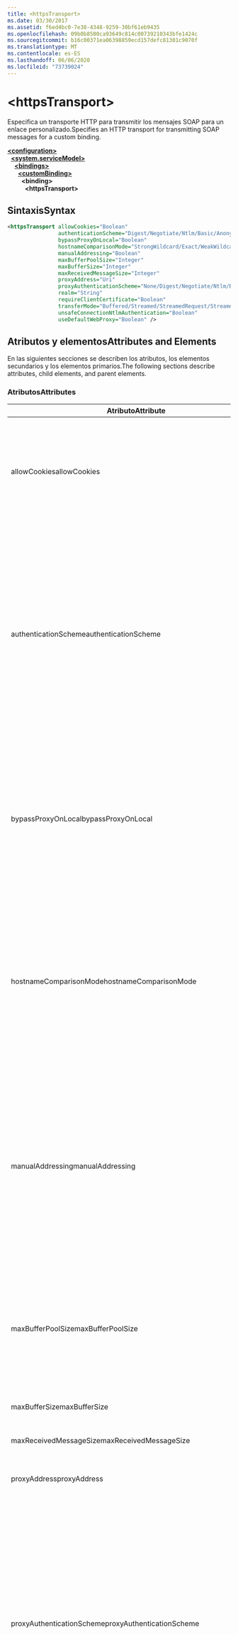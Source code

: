 ```yaml
---
title: <httpsTransport>
ms.date: 03/30/2017
ms.assetid: f6ed4bc0-7e38-4348-9259-30bf61eb9435
ms.openlocfilehash: 09b0b8500ca93649c814c00739210343bfe1424c
ms.sourcegitcommit: b16c00371ea06398859ecd157defc81301c9070f
ms.translationtype: MT
ms.contentlocale: es-ES
ms.lasthandoff: 06/06/2020
ms.locfileid: "73739024"
---
```

# \<httpsTransport>
<span data-ttu-id="62ed4-101">Especifica un transporte HTTP para transmitir los mensajes SOAP para un enlace personalizado.</span><span class="sxs-lookup"><span data-stu-id="62ed4-101">Specifies an HTTP transport for transmitting SOAP messages for a custom binding.</span></span>  
  
[**\<configuration>**](../configuration-element.md)\
&nbsp;&nbsp;[**\<system.serviceModel>**](system-servicemodel.md)\
&nbsp;&nbsp;&nbsp;&nbsp;[**\<bindings>**](bindings.md)\
&nbsp;&nbsp;&nbsp;&nbsp;&nbsp;&nbsp;[**\<customBinding>**](custombinding.md)\
&nbsp;&nbsp;&nbsp;&nbsp;&nbsp;&nbsp;&nbsp;&nbsp;**\<binding>**\
&nbsp;&nbsp;&nbsp;&nbsp;&nbsp;&nbsp;&nbsp;&nbsp;&nbsp;&nbsp;**\<httpsTransport>**  
  
## <a name="syntax"></a><span data-ttu-id="62ed4-102">Sintaxis</span><span class="sxs-lookup"><span data-stu-id="62ed4-102">Syntax</span></span>  
  
```xml  
<httpsTransport allowCookies="Boolean"
                authenticationScheme="Digest/Negotiate/Ntlm/Basic/Anonymous"
                bypassProxyOnLocal="Boolean"
                hostnameComparisonMode="StrongWildcard/Exact/WeakWildcard"
                manualAddressing="Boolean"
                maxBufferPoolSize="Integer"
                maxBufferSize="Integer"
                maxReceivedMessageSize="Integer"
                proxyAddress="Uri"
                proxyAuthenticationScheme="None/Digest/Negotiate/Ntlm/Basic/Anonymous"
                realm="String"
                requireClientCertificate="Boolean"
                transferMode="Buffered/Streamed/StreamedRequest/StreamedResponse"
                unsafeConnectionNtlmAuthentication="Boolean"
                useDefaultWebProxy="Boolean" />
```  
  
## <a name="attributes-and-elements"></a><span data-ttu-id="62ed4-103">Atributos y elementos</span><span class="sxs-lookup"><span data-stu-id="62ed4-103">Attributes and Elements</span></span>  
 <span data-ttu-id="62ed4-104">En las siguientes secciones se describen los atributos, los elementos secundarios y los elementos primarios.</span><span class="sxs-lookup"><span data-stu-id="62ed4-104">The following sections describe attributes, child elements, and parent elements.</span></span>  
  
### <a name="attributes"></a><span data-ttu-id="62ed4-105">Atributos</span><span class="sxs-lookup"><span data-stu-id="62ed4-105">Attributes</span></span>  
  
|<span data-ttu-id="62ed4-106">Atributo</span><span class="sxs-lookup"><span data-stu-id="62ed4-106">Attribute</span></span>|<span data-ttu-id="62ed4-107">Descripción</span><span class="sxs-lookup"><span data-stu-id="62ed4-107">Description</span></span>|  
|---------------|-----------------|  
|<span data-ttu-id="62ed4-108">allowCookies</span><span class="sxs-lookup"><span data-stu-id="62ed4-108">allowCookies</span></span>|<span data-ttu-id="62ed4-109">Un valor booleano que especifica si el cliente acepta las cookies y las propaga en solicitudes futuras.</span><span class="sxs-lookup"><span data-stu-id="62ed4-109">A Boolean value that specifies whether the client accepts cookies and propagates them on future requests.</span></span> <span data-ttu-id="62ed4-110">De manera predeterminada, es `false`.</span><span class="sxs-lookup"><span data-stu-id="62ed4-110">The default is `false`.</span></span><br /><br /> <span data-ttu-id="62ed4-111">Puede usar este atributo al interactuar con los servicios Web ASMX que utilizan cookies.</span><span class="sxs-lookup"><span data-stu-id="62ed4-111">You can use this attribute when you interact with ASMX Web services that use cookies.</span></span> <span data-ttu-id="62ed4-112">De esta manera, puede estar seguro de que las cookies devueltas del servidor se copian automáticamente en todas las solicitudes de cliente futuras para ese servicio.</span><span class="sxs-lookup"><span data-stu-id="62ed4-112">In this way, you can be sure that the cookies returned from the server are automatically copied to all future client requests for that service.</span></span>|  
|<span data-ttu-id="62ed4-113">authenticationScheme</span><span class="sxs-lookup"><span data-stu-id="62ed4-113">authenticationScheme</span></span>|<span data-ttu-id="62ed4-114">Especifica el protocolo utilizado para autenticar solicitudes de cliente que son procesadas por un agente de escucha HTTP.</span><span class="sxs-lookup"><span data-stu-id="62ed4-114">Specifies the protocol used to authenticate client requests being processed by an HTTP listener.</span></span> <span data-ttu-id="62ed4-115">Los valores válidos incluyen los siguientes:</span><span class="sxs-lookup"><span data-stu-id="62ed4-115">Valid values include the following:</span></span><br /><br /> <span data-ttu-id="62ed4-116">-Digest: especifica la autenticación implícita.</span><span class="sxs-lookup"><span data-stu-id="62ed4-116">-   Digest: Specifies digest authentication.</span></span><br /><span data-ttu-id="62ed4-117">-Negotiate: negocia con el cliente para determinar el esquema de autenticación.</span><span class="sxs-lookup"><span data-stu-id="62ed4-117">-   Negotiate: Negotiates with the client to determine the authentication scheme.</span></span> <span data-ttu-id="62ed4-118">Si cliente y el servidor son compatibles con Kerberos, se utiliza; de lo contrario, se utiliza NTLM.</span><span class="sxs-lookup"><span data-stu-id="62ed4-118">If both client and server support Kerberos, it is used; otherwise, NTLM is used.</span></span><br /><span data-ttu-id="62ed4-119">-NTLM: especifica la autenticación NTLM.</span><span class="sxs-lookup"><span data-stu-id="62ed4-119">-   Ntlm: Specifies NTLM authentication.</span></span><br /><span data-ttu-id="62ed4-120">-Basic: especifica la autenticación básica.</span><span class="sxs-lookup"><span data-stu-id="62ed4-120">-   Basic: Specifies basic authentication.</span></span><br /><span data-ttu-id="62ed4-121">-Anonymous: especifica la autenticación anónima.</span><span class="sxs-lookup"><span data-stu-id="62ed4-121">-   Anonymous: Specifies anonymous authentication.</span></span><br /><br /> <span data-ttu-id="62ed4-122">El valor predeterminado es Anonymous.</span><span class="sxs-lookup"><span data-stu-id="62ed4-122">The default is Anonymous.</span></span> <span data-ttu-id="62ed4-123">Este atributo es del tipo <xref:System.Net.AuthenticationSchemes>.</span><span class="sxs-lookup"><span data-stu-id="62ed4-123">This attribute is of type <xref:System.Net.AuthenticationSchemes>.</span></span> <span data-ttu-id="62ed4-124">Se puede establecer este atributo sólo una vez.</span><span class="sxs-lookup"><span data-stu-id="62ed4-124">This attribute can only be set once.</span></span>|  
|<span data-ttu-id="62ed4-125">bypassProxyOnLocal</span><span class="sxs-lookup"><span data-stu-id="62ed4-125">bypassProxyOnLocal</span></span>|<span data-ttu-id="62ed4-126">Valor de tipo booleano que indica si se omitirá el servidor proxy para las direcciones locales.</span><span class="sxs-lookup"><span data-stu-id="62ed4-126">A Boolean value that indicates whether to bypass the proxy server for local addresses.</span></span> <span data-ttu-id="62ed4-127">De manera predeterminada, es `false`.</span><span class="sxs-lookup"><span data-stu-id="62ed4-127">The default is `false`.</span></span><br /><br /> <span data-ttu-id="62ed4-128">Una dirección local es la que está en la LAN local o intranet.</span><span class="sxs-lookup"><span data-stu-id="62ed4-128">A local address is one that is on the local LAN or intranet.</span></span><br /><br /> <span data-ttu-id="62ed4-129">Windows Communication Foundation (WCF) siempre omite el proxy si la dirección de servicio comienza con `http://localhost` .</span><span class="sxs-lookup"><span data-stu-id="62ed4-129">Windows Communication Foundation (WCF) always ignores the proxy if the service address begins with `http://localhost`.</span></span><br /><br /> <span data-ttu-id="62ed4-130">Debería utilizar el nombre del host en lugar del localhost si desea que los clientes pasen por un proxy al comunicarse con los servicios en el mismo equipo.</span><span class="sxs-lookup"><span data-stu-id="62ed4-130">You should use the host name rather than localhost if you want clients to go through a proxy when talking to services on the same machine.</span></span>|  
|<span data-ttu-id="62ed4-131">hostnameComparisonMode</span><span class="sxs-lookup"><span data-stu-id="62ed4-131">hostnameComparisonMode</span></span>|<span data-ttu-id="62ed4-132">Especifica el modo de comparación de nombres de host HTTP usado para analizar los URI.</span><span class="sxs-lookup"><span data-stu-id="62ed4-132">Specifies the HTTP hostname comparison mode used to parse URIs.</span></span> <span data-ttu-id="62ed4-133">Los valores válidos son</span><span class="sxs-lookup"><span data-stu-id="62ed4-133">Valid values are,</span></span><br /><br /> <span data-ttu-id="62ed4-134">-StrongWildcard: ("+") coincide con todos los nombres de host posibles en el contexto del esquema especificado, el puerto y el URI relativo.</span><span class="sxs-lookup"><span data-stu-id="62ed4-134">-   StrongWildcard: ("+") matches all possible hostnames in the context of the specified scheme, port and relative URI.</span></span><br /><span data-ttu-id="62ed4-135">-Exact: sin caracteres comodín</span><span class="sxs-lookup"><span data-stu-id="62ed4-135">-   Exact: no wildcards</span></span><br /><span data-ttu-id="62ed4-136">-WeakWildcard: (" \* ") coincide con todos los nombres de host posibles en el contexto del esquema especificado, el puerto y los URI relativos que no se han encontrado explícitamente o a través del mecanismo de comodín seguro.</span><span class="sxs-lookup"><span data-stu-id="62ed4-136">-   WeakWildcard: ("\*") matches all possible hostname in the context of the specified scheme, port and relative UIR that have not been matched explicitly or through the strong wildcard mechanism.</span></span><br /><br /> <span data-ttu-id="62ed4-137">El valor predeterminado es StrongWildcard.</span><span class="sxs-lookup"><span data-stu-id="62ed4-137">The default is StrongWildcard.</span></span> <span data-ttu-id="62ed4-138">Este atributo es del tipo `System.ServiceModel.HostnameComparison`.</span><span class="sxs-lookup"><span data-stu-id="62ed4-138">This attribute is of type `System.ServiceModel.HostnameComparison`.</span></span>|  
|<span data-ttu-id="62ed4-139">manualAddressing</span><span class="sxs-lookup"><span data-stu-id="62ed4-139">manualAddressing</span></span>|<span data-ttu-id="62ed4-140">Un valor booleano que permite al usuario tomar el control del direccionamiento del mensaje.</span><span class="sxs-lookup"><span data-stu-id="62ed4-140">A Boolean value that enables the user to take control of message addressing.</span></span> <span data-ttu-id="62ed4-141">Esta propiedad normalmente se usa en escenarios del enrutador, donde la aplicación determina a cuál de los destinos va a enviar un mensaje.</span><span class="sxs-lookup"><span data-stu-id="62ed4-141">This property is usually used in router scenarios, where the application determines which one of several destinations to send a message to.</span></span><br /><br /> <span data-ttu-id="62ed4-142">Si se establece en `true`, el canal supone que el mensaje ya se ha direccionado y no le agrega ninguna información adicional.</span><span class="sxs-lookup"><span data-stu-id="62ed4-142">When set to `true`, the channel assumes the message has already been addressed and does not add any additional information to it.</span></span> <span data-ttu-id="62ed4-143">El usuario puede direccionar a continuación individualmente cada mensaje.</span><span class="sxs-lookup"><span data-stu-id="62ed4-143">The user can then address every message individually.</span></span><br /><br /> <span data-ttu-id="62ed4-144">Cuando se establece en `false`, la Windows Communication Foundation predeterminada (WCF) que direcciona el mecanismo crea automáticamente las direcciones para todos los mensajes.</span><span class="sxs-lookup"><span data-stu-id="62ed4-144">When set to `false`, the default Windows Communication Foundation (WCF) addressing mechanism automatically creates addresses for all messages.</span></span><br /><br /> <span data-ttu-id="62ed4-145">De manera predeterminada, es `false`.</span><span class="sxs-lookup"><span data-stu-id="62ed4-145">The default is `false`.</span></span>|  
|<span data-ttu-id="62ed4-146">maxBufferPoolSize</span><span class="sxs-lookup"><span data-stu-id="62ed4-146">maxBufferPoolSize</span></span>|<span data-ttu-id="62ed4-147">Un entero positivo que especifica el tamaño máximo del grupo de búferes.</span><span class="sxs-lookup"><span data-stu-id="62ed4-147">A positive integer that specifies the maximum size of the buffer pool.</span></span> <span data-ttu-id="62ed4-148">El valor predeterminado es 524288.</span><span class="sxs-lookup"><span data-stu-id="62ed4-148">The default is 524288.</span></span><br /><br /> <span data-ttu-id="62ed4-149">Muchas partes de los búferes de uso WCF.</span><span class="sxs-lookup"><span data-stu-id="62ed4-149">Many parts of WCF use buffers.</span></span> <span data-ttu-id="62ed4-150">Crear y destruir búferes cada vez que se usan es caro, y la recolección de elementos no utilizados para los búferes también es cara.</span><span class="sxs-lookup"><span data-stu-id="62ed4-150">Creating and destroying buffers each time they are used is expensive, and garbage collection for buffers is also expensive.</span></span> <span data-ttu-id="62ed4-151">Con grupos de búferes, puede tomar un búfer del grupo, usarlo y devolverlo al grupo una vez haya terminado.</span><span class="sxs-lookup"><span data-stu-id="62ed4-151">With buffer pools, you can take a buffer from the pool, use it, and return it to the pool once you are done.</span></span> <span data-ttu-id="62ed4-152">Así se evita la sobrecarga al crear y destruir búferes.</span><span class="sxs-lookup"><span data-stu-id="62ed4-152">Thus the overhead in creating and destroying buffers is avoided.</span></span>|  
|<span data-ttu-id="62ed4-153">maxBufferSize</span><span class="sxs-lookup"><span data-stu-id="62ed4-153">maxBufferSize</span></span>|<span data-ttu-id="62ed4-154">Un entero positivo que especifica el tamaño máximo del búfer.</span><span class="sxs-lookup"><span data-stu-id="62ed4-154">A positive integer that specifies the maximum size of the buffer.</span></span> <span data-ttu-id="62ed4-155">El valor predeterminado es 524288.</span><span class="sxs-lookup"><span data-stu-id="62ed4-155">The default is 524288</span></span>|  
|<span data-ttu-id="62ed4-156">maxReceivedMessageSize</span><span class="sxs-lookup"><span data-stu-id="62ed4-156">maxReceivedMessageSize</span></span>|<span data-ttu-id="62ed4-157">Un entero positivo que especifica el tamaño del mensaje permitido máximo que se puede recibir.</span><span class="sxs-lookup"><span data-stu-id="62ed4-157">A positive integer that specifies the maximum allowable message size that can be received.</span></span> <span data-ttu-id="62ed4-158">El valor predeterminado es 65536.</span><span class="sxs-lookup"><span data-stu-id="62ed4-158">The default is 65536.</span></span>|  
|<span data-ttu-id="62ed4-159">proxyAddress</span><span class="sxs-lookup"><span data-stu-id="62ed4-159">proxyAddress</span></span>|<span data-ttu-id="62ed4-160">Un URI que especifica la dirección del proxy HTTP.</span><span class="sxs-lookup"><span data-stu-id="62ed4-160">A URI that specifies the address of the HTTP proxy.</span></span> <span data-ttu-id="62ed4-161">Si `useSystemWebProxy` es `true`, este valor debe ser `null`.</span><span class="sxs-lookup"><span data-stu-id="62ed4-161">If `useSystemWebProxy` is `true`, this setting must be `null`.</span></span> <span data-ttu-id="62ed4-162">De manera predeterminada, es `null`.</span><span class="sxs-lookup"><span data-stu-id="62ed4-162">The default is `null`.</span></span>|  
|<span data-ttu-id="62ed4-163">proxyAuthenticationScheme</span><span class="sxs-lookup"><span data-stu-id="62ed4-163">proxyAuthenticationScheme</span></span>|<span data-ttu-id="62ed4-164">Especifica el protocolo utilizado para autenticar solicitudes de cliente que son procesadas por un proxy HTTP.</span><span class="sxs-lookup"><span data-stu-id="62ed4-164">Specifies the protocol used for authenticating client requests being processed by an HTTP proxy.</span></span> <span data-ttu-id="62ed4-165">Los valores válidos incluyen los siguientes:</span><span class="sxs-lookup"><span data-stu-id="62ed4-165">Valid values include the following:</span></span><br /><br /> <span data-ttu-id="62ed4-166">-None: no se realiza ninguna autenticación.</span><span class="sxs-lookup"><span data-stu-id="62ed4-166">-   None: No authentication is performed.</span></span><br /><span data-ttu-id="62ed4-167">-Digest: especifica la autenticación implícita.</span><span class="sxs-lookup"><span data-stu-id="62ed4-167">-   Digest: Specifies digest authentication.</span></span><br /><span data-ttu-id="62ed4-168">-Negotiate: negocia con el cliente para determinar el esquema de autenticación.</span><span class="sxs-lookup"><span data-stu-id="62ed4-168">-   Negotiate: Negotiates with the client to determine the authentication scheme.</span></span> <span data-ttu-id="62ed4-169">Si cliente y el servidor son compatibles con Kerberos, se utiliza; de lo contrario, se utiliza NTLM.</span><span class="sxs-lookup"><span data-stu-id="62ed4-169">If both client and server support Kerberos, it is used; otherwise, NTLM is used.</span></span><br /><span data-ttu-id="62ed4-170">-NTLM: especifica la autenticación NTLM.</span><span class="sxs-lookup"><span data-stu-id="62ed4-170">-   Ntlm: Specifies NTLM authentication.</span></span><br /><span data-ttu-id="62ed4-171">-Basic: especifica la autenticación básica.</span><span class="sxs-lookup"><span data-stu-id="62ed4-171">-   Basic: Specifies basic authentication.</span></span><br /><span data-ttu-id="62ed4-172">-Anonymous: especifica la autenticación anónima.</span><span class="sxs-lookup"><span data-stu-id="62ed4-172">-   Anonymous: Specifies anonymous authentication.</span></span><br /><br /> <span data-ttu-id="62ed4-173">El valor predeterminado es Anonymous.</span><span class="sxs-lookup"><span data-stu-id="62ed4-173">The default is Anonymous.</span></span> <span data-ttu-id="62ed4-174">Este atributo es del tipo <xref:System.Net.AuthenticationSchemes>.</span><span class="sxs-lookup"><span data-stu-id="62ed4-174">This attribute is of type <xref:System.Net.AuthenticationSchemes>.</span></span> <span data-ttu-id="62ed4-175">Tenga en cuenta que <xref:System.Net.AuthenticationSchemes.IntegratedWindowsAuthentication?displayProperty=nameWithType> no se admite.</span><span class="sxs-lookup"><span data-stu-id="62ed4-175">Note that <xref:System.Net.AuthenticationSchemes.IntegratedWindowsAuthentication?displayProperty=nameWithType> is not supported.</span></span>|  
|<span data-ttu-id="62ed4-176">realm</span><span class="sxs-lookup"><span data-stu-id="62ed4-176">realm</span></span>|<span data-ttu-id="62ed4-177">Una cadena que especifica el dominio kerberos que se utilizará en el proxy/servidor.</span><span class="sxs-lookup"><span data-stu-id="62ed4-177">A string that specifies the realm to use on the proxy/server.</span></span> <span data-ttu-id="62ed4-178">El valor predeterminado es una cadena vacía.</span><span class="sxs-lookup"><span data-stu-id="62ed4-178">The default is an empty string.</span></span><br /><br /> <span data-ttu-id="62ed4-179">Los servidores usan los dominios para particionar recursos protegidos.</span><span class="sxs-lookup"><span data-stu-id="62ed4-179">Servers use realms to partition protected resources.</span></span> <span data-ttu-id="62ed4-180">Cada partición puede tener su propio esquema de autenticación y/o base de datos de autorización.</span><span class="sxs-lookup"><span data-stu-id="62ed4-180">Each partition can have its own authentication scheme and/or authorization database.</span></span> <span data-ttu-id="62ed4-181">Los dominios sólo se utilizan para la autenticación básica e implícita.</span><span class="sxs-lookup"><span data-stu-id="62ed4-181">Realms are used only for basic and digest authentication.</span></span> <span data-ttu-id="62ed4-182">Cuando un cliente se autentica correctamente, la autenticación es válida para todos los recursos de un dominio kerberos determinado.</span><span class="sxs-lookup"><span data-stu-id="62ed4-182">After a client successfully authenticates, the authentication is valid for all resources in a given realm.</span></span> <span data-ttu-id="62ed4-183">Para obtener una descripción detallada de los territorios, consulte RFC 2617 en el [sitio web de IETF](https://www.ietf.org).</span><span class="sxs-lookup"><span data-stu-id="62ed4-183">For a detailed description of realms, see RFC 2617 at the [IETF website](https://www.ietf.org).</span></span>|  
|<span data-ttu-id="62ed4-184">requireClientCertificate</span><span class="sxs-lookup"><span data-stu-id="62ed4-184">requireClientCertificate</span></span>|<span data-ttu-id="62ed4-185">Un valor booleano que especifica si el servidor necesita que el cliente proporcione un certificado de cliente como parte del protocolo de enlace HTTPS.</span><span class="sxs-lookup"><span data-stu-id="62ed4-185">A Boolean value that specifies if the server requires the client to provide a client certificate as part of the HTTPS handshake.</span></span> <span data-ttu-id="62ed4-186">De manera predeterminada, es `false`.</span><span class="sxs-lookup"><span data-stu-id="62ed4-186">The default is `false`.</span></span>|  
|<span data-ttu-id="62ed4-187">transferMode</span><span class="sxs-lookup"><span data-stu-id="62ed4-187">transferMode</span></span>|<span data-ttu-id="62ed4-188">Especifica si los mensajes se almacenan en búfer, se transmiten o si son una solicitud o una respuesta.</span><span class="sxs-lookup"><span data-stu-id="62ed4-188">Specifies whether messages are buffered or streamed or a request or response.</span></span> <span data-ttu-id="62ed4-189">Los valores válidos incluyen los siguientes:</span><span class="sxs-lookup"><span data-stu-id="62ed4-189">Valid values include the following:</span></span><br /><br /> <span data-ttu-id="62ed4-190">-Buffered: los mensajes de solicitud y respuesta se almacenan en búfer.</span><span class="sxs-lookup"><span data-stu-id="62ed4-190">-   Buffered: The request and response messages are buffered.</span></span><br /><span data-ttu-id="62ed4-191">-Streamed: los mensajes de solicitud y respuesta se transmiten por secuencias.</span><span class="sxs-lookup"><span data-stu-id="62ed4-191">-   Streamed: The request and response messages are streamed.</span></span><br /><span data-ttu-id="62ed4-192">-StreamedRequest: se transmite el mensaje de solicitud y se almacena en búfer el mensaje de respuesta.</span><span class="sxs-lookup"><span data-stu-id="62ed4-192">-   StreamedRequest: The request message is streamed and the response message is buffered.</span></span><br /><span data-ttu-id="62ed4-193">-StreamedResponse: el mensaje de solicitud se almacena en búfer y se transmite el mensaje de respuesta.</span><span class="sxs-lookup"><span data-stu-id="62ed4-193">-   StreamedResponse: The request message is buffered and the response message is streamed.</span></span><br /><br /> <span data-ttu-id="62ed4-194">El valor predeterminado es Buffered.</span><span class="sxs-lookup"><span data-stu-id="62ed4-194">The default is Buffered.</span></span> <span data-ttu-id="62ed4-195">Este atributo es del tipo <xref:System.ServiceModel.TransferMode>.</span><span class="sxs-lookup"><span data-stu-id="62ed4-195">This attribute is of type <xref:System.ServiceModel.TransferMode>.</span></span>|  
|<span data-ttu-id="62ed4-196">unsafeConnectionNtlmAuthentication</span><span class="sxs-lookup"><span data-stu-id="62ed4-196">unsafeConnectionNtlmAuthentication</span></span>|<span data-ttu-id="62ed4-197">Un valor booleano que especifica si la conexión compartida no segura está habilitada en el servidor.</span><span class="sxs-lookup"><span data-stu-id="62ed4-197">A Boolean value that specifies whether Unsafe Connection Sharing is enabled on the server.</span></span> <span data-ttu-id="62ed4-198">De manera predeterminada, es `false`.</span><span class="sxs-lookup"><span data-stu-id="62ed4-198">The default is `false`.</span></span> <span data-ttu-id="62ed4-199">Si está habilitado, la autenticación NTLM se realiza una vez en cada conexión TCP.</span><span class="sxs-lookup"><span data-stu-id="62ed4-199">If enabled, NTLM authentication is performed once on each TCP connection.</span></span>|  
|<span data-ttu-id="62ed4-200">useDefaultWebProxy</span><span class="sxs-lookup"><span data-stu-id="62ed4-200">useDefaultWebProxy</span></span>|<span data-ttu-id="62ed4-201">Un valor que especifica si se utiliza la configuración del proxy del equipo en lugar de la configuración específica del usuario.</span><span class="sxs-lookup"><span data-stu-id="62ed4-201">A Boolean value that specifies whether the machine-wide proxy settings are used rather than the user specific settings.</span></span> <span data-ttu-id="62ed4-202">De manera predeterminada, es `true`.</span><span class="sxs-lookup"><span data-stu-id="62ed4-202">The default is `true`.</span></span>|  
  
### <a name="child-elements"></a><span data-ttu-id="62ed4-203">Elementos secundarios</span><span class="sxs-lookup"><span data-stu-id="62ed4-203">Child Elements</span></span>  
 <span data-ttu-id="62ed4-204">Ninguno.</span><span class="sxs-lookup"><span data-stu-id="62ed4-204">None.</span></span>  
  
### <a name="parent-elements"></a><span data-ttu-id="62ed4-205">Elementos primarios</span><span class="sxs-lookup"><span data-stu-id="62ed4-205">Parent Elements</span></span>  
  
|<span data-ttu-id="62ed4-206">Elemento</span><span class="sxs-lookup"><span data-stu-id="62ed4-206">Element</span></span>|<span data-ttu-id="62ed4-207">Descripción</span><span class="sxs-lookup"><span data-stu-id="62ed4-207">Description</span></span>|  
|-------------|-----------------|  
|[\<binding>](bindings.md)|<span data-ttu-id="62ed4-208">Define todas las funcionalidades de enlace del enlace personalizado.</span><span class="sxs-lookup"><span data-stu-id="62ed4-208">Defines all binding capabilities of the custom binding.</span></span>|  
  
## <a name="remarks"></a><span data-ttu-id="62ed4-209">Comentarios</span><span class="sxs-lookup"><span data-stu-id="62ed4-209">Remarks</span></span>  
 <span data-ttu-id="62ed4-210">El elemento `httpsTransport` es el punto inicial para crear un enlace personalizado que implementa el protocolo de transporte HTTPS.</span><span class="sxs-lookup"><span data-stu-id="62ed4-210">The `httpsTransport` element is the starting point for creating a custom binding that implements the HTTPS transport protocol.</span></span> <span data-ttu-id="62ed4-211">HTTPS es el transporte primario utilizado para fines de interoperabilidad segura.</span><span class="sxs-lookup"><span data-stu-id="62ed4-211">HTTPS is the primary transport used for secure interoperability purposes.</span></span> <span data-ttu-id="62ed4-212">HTTPS es compatible con el Windows Communication Foundation (WCF) para garantizar la interoperabilidad con otras pilas de servicios Web.</span><span class="sxs-lookup"><span data-stu-id="62ed4-212">HTTPS is supported by the Windows Communication Foundation (WCF) to ensure interoperability with other Web services stacks.</span></span>  
  
## <a name="see-also"></a><span data-ttu-id="62ed4-213">Consulte también</span><span class="sxs-lookup"><span data-stu-id="62ed4-213">See also</span></span>

- <xref:System.ServiceModel.Configuration.HttpsTransportElement>
- <xref:System.ServiceModel.Channels.HttpsTransportBindingElement>
- <xref:System.ServiceModel.Channels.TransportBindingElement>
- <xref:System.ServiceModel.Channels.CustomBinding>
- [<span data-ttu-id="62ed4-214">Transportes</span><span class="sxs-lookup"><span data-stu-id="62ed4-214">Transports</span></span>](../../../wcf/feature-details/transports.md)
- [<span data-ttu-id="62ed4-215">Elección del transporte</span><span class="sxs-lookup"><span data-stu-id="62ed4-215">Choosing a Transport</span></span>](../../../wcf/feature-details/choosing-a-transport.md)
- [<span data-ttu-id="62ed4-216">Enlaces</span><span class="sxs-lookup"><span data-stu-id="62ed4-216">Bindings</span></span>](../../../wcf/bindings.md)
- [<span data-ttu-id="62ed4-217">Extensión de enlaces</span><span class="sxs-lookup"><span data-stu-id="62ed4-217">Extending Bindings</span></span>](../../../wcf/extending/extending-bindings.md)
- [<span data-ttu-id="62ed4-218">Enlaces personalizados</span><span class="sxs-lookup"><span data-stu-id="62ed4-218">Custom Bindings</span></span>](../../../wcf/extending/custom-bindings.md)
- [\<customBinding>](custombinding.md)
